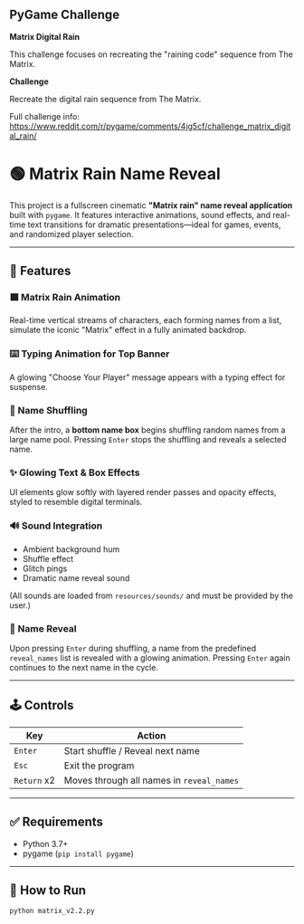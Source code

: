 PyGame Challenge
----------------

**Matrix Digital Rain**

This challenge focuses on recreating the "raining code" sequence from The Matrix. 

**Challenge**

Recreate the digital rain sequence from The Matrix. 

Full challenge info: https://www.reddit.com/r/pygame/comments/4jg5cf/challenge_matrix_digital_rain/


# 🟢 Matrix Rain Name Reveal

This project is a fullscreen cinematic **"Matrix rain" name reveal application** built with `pygame`. It features interactive animations, sound effects, and real-time text transitions for dramatic presentations—ideal for games, events, and randomized player selection.

---

## 🧩 Features

### 🟩 Matrix Rain Animation
Real-time vertical streams of characters, each forming names from a list, simulate the iconic "Matrix" effect in a fully animated backdrop.

### ⌨️ Typing Animation for Top Banner
A glowing "Choose Your Player" message appears with a typing effect for suspense.

### 🔀 Name Shuffling
After the intro, a **bottom name box** begins shuffling random names from a large name pool. Pressing `Enter` stops the shuffling and reveals a selected name.

### ✨ Glowing Text & Box Effects
UI elements glow softly with layered render passes and opacity effects, styled to resemble digital terminals.

### 🔊 Sound Integration
- Ambient background hum
- Shuffle effect
- Glitch pings
- Dramatic name reveal sound

(All sounds are loaded from `resources/sounds/` and must be provided by the user.)

### 🎉 Name Reveal
Upon pressing `Enter` during shuffling, a name from the predefined `reveal_names` list is revealed with a glowing animation. Pressing `Enter` again continues to the next name in the cycle.

---

## 🕹 Controls

| Key         | Action                                  |
|-------------|------------------------------------------|
| `Enter`     | Start shuffle / Reveal next name         |
| `Esc`       | Exit the program                         |
| `Return` x2 | Moves through all names in `reveal_names`|

---

## ✅ Requirements

- Python 3.7+
- pygame (`pip install pygame`)

---

## 🚀 How to Run

```bash
python matrix_v2.2.py
